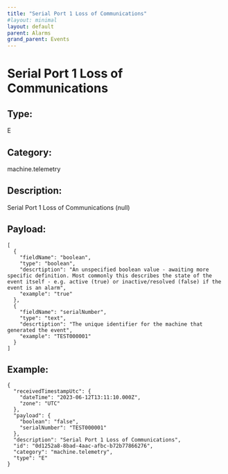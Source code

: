 ```yaml
---
title: "Serial Port 1 Loss of Communications"
#layout: minimal
layout: default
parent: Alarms
grand_parent: Events
---
```


# Serial Port 1 Loss of Communications

## Type:

E

## Category:

machine.telemetry

## Description: 

Serial Port 1 Loss of Communications (null)

## Payload:

```
[
  {
    "fieldName": "boolean",
    "type": "boolean",
    "descrtiption": "An unspecified boolean value - awaiting more specific definition. Most commonly this describes the state of the event itself - e.g. active (true) or inactive/resolved (false) if the event is an alarm",
    "example": "true"
  },
  {
    "fieldName": "serialNumber",
    "type": "text",
    "descrtiption": "The unique identifier for the machine that generated the event",
    "example": "TEST000001"
  }
]
```

## Example:

```
{
  "receivedTimestampUtc": {
    "dateTime": "2023-06-12T13:11:10.000Z",
    "zone": "UTC"
  },
  "payload": {
    "boolean": "false",
    "serialNumber": "TEST000001"
  },
  "description": "Serial Port 1 Loss of Communications",
  "id": "0d1252a8-8bad-4aac-afbc-b72b77866276",
  "category": "machine.telemetry",
  "type": "E"
}
```
